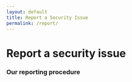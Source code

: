 ```yaml
---
layout: default
title: Report a Security Issue
permalink: /report/
---
```


# Report a security issue

### Our reporting procedure

<!--<iframe src="https://bugcrowd.com/{{ bugcrowd_id }}/external/report" style="width: 100%; height: 2480px; border: medium none; overflow: hidden;" scrolling="no" id="iFrameResizer0"></iframe>-->
